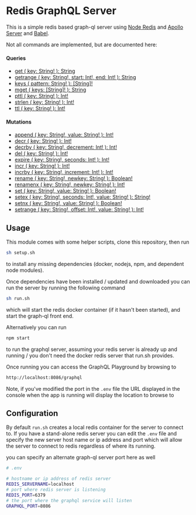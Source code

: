 # Redis GraphQL Server

This is a simple redis based graph-ql server using [Node Redis](https://github.com/noderedis/node_redis) and [Apollo Server](https://github.com/apollographql/apollo-server) and [Babel](https://new.babeljs.io/).

Not all commands are implemented, but are documented here:

#### Queries

- [get      ( key: String! ): String](https://redis.io/commands/get)
- [getrange ( key: String!, start: Int!, end: Int! ): String](https://redis.io/commands/getrange)
- [keys     ( pattern: String! ): [String]!](https://redis.io/commands/keys)
- [mget     ( keys: [String]! ): String](https://redis.io/commands/mget)
- [pttl     ( key: String! ): Int!](https://redis.io/commands/pttl)
- [strlen   ( key: String! ): Int!](https://redis.io/commands/strlen)
- [ttl      ( key: String! ): Int!](https://redis.io/commands/ttl)


#### Mutations

- [append   ( key: String!, value: String! ): Int!](https://redis.io/commands/append)
- [decr     ( key: String! ): Int!](https://redis.io/commands/decr)
- [decrby   ( key: String!, decrement: Int! ): Int!](https://redis.io/commands/decrby)
- [del      ( key: String! ): Int!](https://redis.io/commands/del)
- [expire   ( key: String!, seconds: Int! ): Int!](https://redis.io/commands/expire)
- [incr     ( key: String! ): Int!](https://redis.io/commands/incr)
- [incrby   ( key: String!, increment: Int! ): Int!](https://redis.io/commands/incrby)
- [rename   ( key: String!, newkey: String! ): Boolean!](https://redis.io/commands/rename)
- [renamenx ( key: String!, newkey: String! ): Int!](https://redis.io/commands/renamenx)
- [set      ( key: String!, value: String! ): Boolean!](https://redis.io/commands/set)
- [setex    ( key: String!, seconds: Int!, value: String! ): String!](https://redis.io/commands/setex)
- [setnx    ( key: String!, value: String! ): Boolean!](https://redis.io/commands/setnx)
- [setrange ( key: String!, offset: Int!, value: String! ): Int!](https://redis.io/commands/setnx)

## Usage

This module comes with some helper scripts, clone this repository, then run

```bash
sh setup.sh
```

to install any missing dependencies (docker, nodejs, npm, and dependent node modules).

Once dependencies have been installed / updated and downloaded you can run the server by running the following command

```bash
sh run.sh
```

which will start the redis docker container (if it hasn't been started), and start the graph-ql front end.  

Alternatively you can run

```bash
npm start
```

to run the graphql server, assuming your redis server is already up and running / you don't need the docker redis server that run.sh provides.

Once running you can access the GraphQL Playground by browsing to

```html
http://localhost:8086/graphql
```

Note, if you've modified the port in the `.env` file the URL displayed in the console when the app is running will display the location to browse to

## Configuration

By default `run.sh` creates a local redis container for the server to connect to.  If you have a stand-alone redis server you can edit the `.env` file and specify the new server host name or ip address and port which will allow the server to connect to redis regardless of where its running.

you can specify an alternate graph-ql server port here as well

```bash
# .env

# hostname or ip address of redis server
REDIS_SERVERNAME=localhost
# port where redis server is listening
REDIS_PORT=6379
# the port where the graphql service will listen
GRAPHQL_PORT=8086
```
